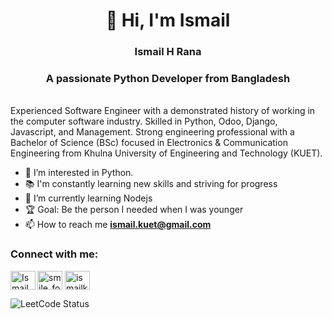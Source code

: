<h1 align="center">👋 Hi, I'm Ismail</h1>
<h3 align="center">Ismail H Rana</h3>
<h3 align="center">A passionate Python Developer from Bangladesh</h3>
<br />
Experienced Software Engineer with a demonstrated history of working in the computer software industry. Skilled in Python, Odoo, Django, Javascript, and Management. Strong engineering professional with a Bachelor of Science (BSc) focused in Electronics & Communication Engineering from Khulna University of Engineering and Technology (KUET).

<br />

- 👀 I’m interested in Python.
- 📚 I'm constantly learning new skills and striving for progress
- 🌱 I’m currently learning Nodejs
- 🏆 Goal: Be the person I needed when I was younger
- 📫 How to reach me **ismail.kuet@gmail.com**


<h3 align="left">Connect with me:</h3>
<p>
  <a href="https://linkedin.com/in/ismailkuet" target="blank"><img align="left" src="https://raw.githubusercontent.com/rahuldkjain/github-profile-readme-generator/master/src/images/icons/Social/linked-in-alt.svg" alt="Ismail H Rana | LinkedIn" height="30" width="40" /></a>
  <a href="https://www.codechef.com/users/smile_forever" target="blank"><img align="center" src="https://cdn.jsdelivr.net/npm/simple-icons@3.1.0/icons/codechef.svg" alt="smile_forever" height="30" width="40" /></a>
  <a href="https://www.hackerrank.com/ismailkuet" target="blank"><img align="center" src="https://cdn.jsdelivr.net/npm/simple-icons@3.0.1/icons/hackerrank.svg" alt="ismailkuet" height="30" width="40" /></a>
<!--    <a href="https://twitter.com/ismailkuet" target="blank"><img align="left" src="https://raw.githubusercontent.com/rahuldkjain/github-profile-readme-generator/master/src/images/icons/Social/twitter.svg" alt="Ismail H Rana | Twitter" height="30" width="40" /></a> -->
</p>


![LeetCode Status](https://leetcard.jacoblin.cool/smile_forever?theme=dark&font=Roboto&ext=activity)

